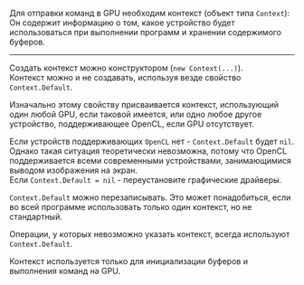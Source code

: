 ﻿


Для отправки команд в GPU необходим контекст (объект типа `Context`):\
Он содержит информацию о том, какое устройство будет использоваться при выполнении программ и хранении содержимого буферов.

---

Создать контекст можно конструктором (`new Context(...)`).\
Контекст можно и не создавать, используя везде свойство `Context.Default`.

Изначально этому свойству присваивается контекст, использующий один любой GPU, если таковой имеется,
или одно любое другое устройство, поддерживающее OpenCL, если GPU отсутствует.

Если устройств поддерживающих `OpenCL` нет - `Context.Default` будет `nil`.\
Однако такая ситуация теоретически невозможна, потому что OpenCL поддерживается
всеми современными устройствами, занимающимися выводом изображения на экран.\
Если `Context.Default = nil` - переустановите графические драйверы.

`Context.Default` можно перезаписывать. Это может понадобиться, если во всей программе использовать только один контекст, но не стандартный.

Операции, у которых невозможно указать контекст, всегда используют `Context.Default`.

Контекст используется только для
<a path="../Буфер (Buffer)/">инициализации буферов</a>
и
<a path="../Очередь [команд] (CommandQueue)/Выполнение очередей/">выполнения команд</a>
на GPU.



